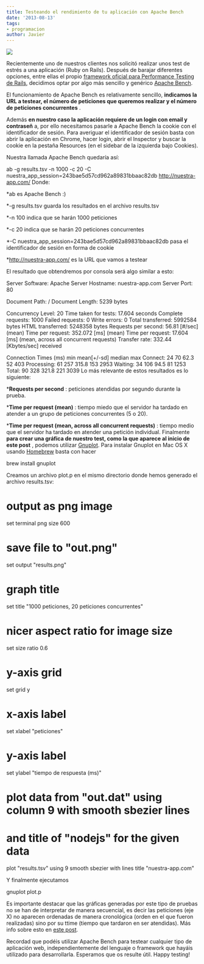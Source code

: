 ```yaml
---
title: Testeando el rendimiento de tu aplicación con Apache Bench
date: '2013-08-13'
tags:
- programacion
author: Javier
---
```


![](https://diacode-blog.s3-eu-west-1.amazonaws.com/2013/08/results.png)

Recientemente uno de nuestros clientes nos solicitó realizar unos test de estrés a una aplicación (Ruby on Rails). Después de barajar diferentes opciones, entre ellas el propio 
[framework oficial para Performance Testing de Rails](http://guides.rubyonrails.org/v3.2.13/performance_testing.html), decidimos optar por algo más sencillo y genérico 
[Apache Bench](http://httpd.apache.org/docs/2.2/programs/ab.html).

El funcionamiento de Apache Bench es relativamente sencillo, 
**indicamos la URL a testear, el número de peticiones que queremos realizar y el número de peticiones concurrentes**
.


Además 
**en nuestro caso la aplicación requiere de un login con email y contraseñ**
a, por ello necesitamos pasarle a Apache Bench la cookie con el identificador de sesión. Para averiguar el identificador de sesión basta con abrir la aplicación en Chrome, hacer login, abrir el Inspector y buscar la cookie en la pestaña Resources (en el sidebar de la izquierda bajo Cookies).

Nuestra llamada Apache Bench quedaría así:

ab -g results.tsv -n 1000 -c 20 -C nuestra_app_session=243bae5d57cd962a89831bbaac82db http://nuestra-app.com/
Donde:

*ab es Apache Bench :)

	
*-g results.tsv guarda los resultados en el archivo results.tsv

	
*-n 100 indica que se harán 1000 peticiones

	
*-c 20 indica que se harán 20 peticiones concurrentes

	
*-C nuestra_app_session=243bae5d57cd962a89831bbaac82db pasa el identificador de sesión en forma de cookie

	
*http://nuestra-app.com/ es la URL que vamos a testear

El resultado que obtendremos por consola será algo similar a esto:

Server Software:        Apache
Server Hostname:        nuestra-app.com
Server Port:            80

Document Path:          /
Document Length:        5239 bytes

Concurrency Level:      20
Time taken for tests:   17.604 seconds
Complete requests:      1000
Failed requests:        0
Write errors:           0
Total transferred:      5992584 bytes
HTML transferred:       5248358 bytes
Requests per second:    56.81 [#/sec] (mean)
Time per request:       352.072 [ms] (mean)
Time per request:       17.604 [ms] (mean, across all concurrent requests)
Transfer rate:          332.44 [Kbytes/sec] received

Connection Times (ms)
      min  mean[+/-sd] median   max
Connect:       24   70  62.3     52     403
Processing:    61  257 315.8    153    2953
Waiting:       34  106  94.5     81    1253
Total:         90  328 321.8    221    3039
Lo más relevante de estos resultados es lo siguiente:

***Requests per second**
: peticiones atendidas por segundo durante la prueba.

	
***Time per request (mean)**
: tiempo miedo que el servidor ha tardado en atender a un grupo de peticiones concurrentes (5 o 20).

	
***Time per request (mean, across all concurrent requests)**
: tiempo medio que el servidor ha tardado en atender una petición individual.
Finalmente 
**para crear una gráfica de nuestro test, como la que aparece al inicio de este post**
, podemos utilizar 
[Gnuplot](http://www.gnuplot.info/). Para instalar Gnuplot en Mac OS X usando 
[Homebrew](http://brew.sh/) basta con hacer

brew install gnuplot

Creamos un archivo 
plot.p en el mismo directorio donde hemos generado el archivo 
results.tsv:

# output as png image
set terminal png size 600

# save file to "out.png"
set output "results.png"

# graph title
set title "1000 peticiones, 20 peticiones concurrentes"

# nicer aspect ratio for image size
set size ratio 0.6

# y-axis grid
set grid y

# x-axis label
set xlabel "peticiones"

# y-axis label
set ylabel "tiempo de respuesta (ms)"

# plot data from "out.dat" using column 9 with smooth sbezier lines
# and title of "nodejs" for the given data
plot "results.tsv" using 9 smooth sbezier with lines title "nuestra-app.com"

Y finalmente ejecutamos 

gnuplot plot.p

Es importante destacar que las gráficas generadas por este tipo de pruebas no se han de interpretar de manera secuencial, es decir las peticiones (eje X) no aparecen ordenadas de manera cronológica (orden en el que fueron realizadas) sino por su 
ttime (tiempo que tardaron en ser atendidas). Más info sobre esto en 
[este post](http://www.bradlanders.com/2013/04/15/apache-bench-and-gnuplot-youre-probably-doing-it-wrong/).

Recordad que podéis utilizar Apache Bench para testear cualquier tipo de aplicación web, independientemente del lenguaje o framework que hayáis utilizado para desarrollarla. Esperamos que os resulte útil. Happy testing!
